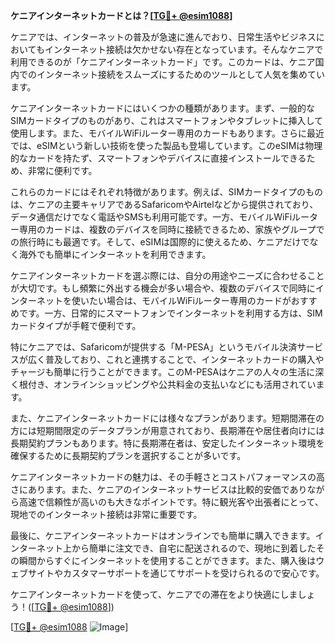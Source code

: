 **ケニアインターネットカードとは？[[TG💪+ @esim1088](https://t.me/s/esim1088)]**

ケニアでは、インターネットの普及が急速に進んでおり、日常生活やビジネスにおいてもインターネット接続は欠かせない存在となっています。そんなケニアで利用できるのが「ケニアインターネットカード」です。このカードは、ケニア国内でのインターネット接続をスムーズにするためのツールとして人気を集めています。

ケニアインターネットカードにはいくつかの種類があります。まず、一般的なSIMカードタイプのものがあり、これはスマートフォンやタブレットに挿入して使用します。また、モバイルWiFiルーター専用のカードもあります。さらに最近では、eSIMという新しい技術を使った製品も登場しています。このeSIMは物理的なカードを持たず、スマートフォンやデバイスに直接インストールできるため、非常に便利です。

これらのカードにはそれぞれ特徴があります。例えば、SIMカードタイプのものは、ケニアの主要キャリアであるSafaricomやAirtelなどから提供されており、データ通信だけでなく電話やSMSも利用可能です。一方、モバイルWiFiルーター専用のカードは、複数のデバイスを同時に接続できるため、家族やグループでの旅行時にも最適です。そして、eSIMは国際的に使えるため、ケニアだけでなく海外でも簡単にインターネットを利用できます。

ケニアインターネットカードを選ぶ際には、自分の用途やニーズに合わせることが大切です。もし頻繁に外出する機会が多い場合や、複数のデバイスで同時にインターネットを使いたい場合は、モバイルWiFiルーター専用のカードがおすすめです。一方、日常的にスマートフォンでインターネットを利用する方は、SIMカードタイプが手軽で便利です。

特にケニアでは、Safaricomが提供する「M-PESA」というモバイル決済サービスが広く普及しており、これと連携することで、インターネットカードの購入やチャージも簡単に行うことができます。このM-PESAはケニアの人々の生活に深く根付き、オンラインショッピングや公共料金の支払いなどにも活用されています。

また、ケニアインターネットカードには様々なプランがあります。短期間滞在の方には短期間限定のデータプランが用意されており、長期滞在や居住者向けには長期契約プランもあります。特に長期滞在者は、安定したインターネット環境を確保するために長期契約プランを選択することが多いです。

ケニアインターネットカードの魅力は、その手軽さとコストパフォーマンスの高さにあります。また、ケニアのインターネットサービスは比較的安価でありながら高速で信頼性が高いのも大きなポイントです。特に観光客や出張者にとって、現地でのインターネット接続は非常に重要です。

最後に、ケニアインターネットカードはオンラインでも簡単に購入できます。インターネット上から簡単に注文でき、自宅に配送されるので、現地に到着したその瞬間からすぐにインターネットを使用することができます。また、購入後はウェブサイトやカスタマーサポートを通じてサポートを受けられるので安心です。

ケニアインターネットカードを使って、ケニアでの滞在をより快適にしましょう！([[TG💪+ @esim1088](https://t.me/s/esim1088)])

[[TG💪+ @esim1088](https://t.me/s/esim1088) ![Image](https://i.postimg.cc/Y0z9fWf4/image.png)]